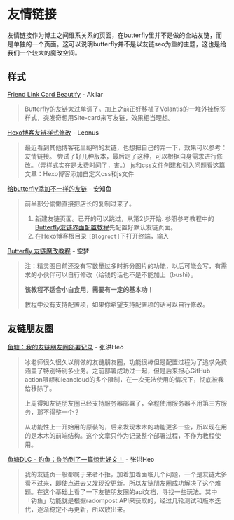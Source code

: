 # 友情链接

友情链接作为博主之间维系关系的页面，在butterfly里并不是做的全站友链，而是单独的一个页面。这可以说明butterfly并不是以友链seo为重的主题，这也是给我们一个较大的魔改空间。

## 样式

[Friend Link Card Beautify](https://akilar.top/posts/57291286/) - Akilar

> Butterfly的友链太过单调了。加上之前正好移植了Volantis的一堆外挂标签样式，突发奇想用Site-card来写友链，效果相当理想。

[Hexo博客友链样式修改](https://blog.leonus.cn/2022/link.html) - Leonus

> 最近看到其他博客花里胡哨的友链，也想把自己的弄一下，效果可以参考：友情链接。
> 尝试了好几种版本，最后定了这种，可以根据自身需求进行修改。（弄样式实在是太费时间了，害。）
> js和css文件创建和引入问题看这篇文章：Hexo博客添加自定义css和js文件

[给butterfly添加不一样的友链](https://anzhiy.cn/posts/292d.html) - 安知鱼

> 前半部分偷懒直接把店长的复制过来了。
>
> 1. 新建友链页面。已开的可以跳过，从第2步开始.
>    参照参考教程中的[Butterfly友链界面配置教程](https://butterfly.js.org/posts/dc584b87/#友情鏈接)先配置好默认友链页面。
> 2. 在Hexo博客根目录 `[Blogroot]`下打开终端，输入

[Butterfly 友链魔改教程](https://kmar.top/posts/dc35a452/) - 空梦

> 注：精灵图目前还没有写数量过多时拆分图片的功能，以后可能会写，有需求的小伙伴可以自行修改（给钱的话也不是不能加上（bushi）。
>
> **该教程不适合小白食用，需要有一定的基本功！**
>
> 教程中没有支持配置项，如果你希望支持配置项的话可以自行修改。

## 友链朋友圈

[鱼塘：我的友链朋友圈部署记录](https://blog.zhheo.com/p/51d34920.html) - 张洪Heo

> 冰老师很久很久以前做的友链朋友圈，功能很棒但是配置过程为了追求免费涵盖了特别特别多业务。之前部署成功过一起，但是后来担心GitHub action限额和leancloud的多个限制，在一次无法使用的情况下，彻底被我给移除了。
>
> 上周得知友链朋友圈已经支持服务器部署了，全程使用服务器不用第三方服务，那不得整一个？
>
> 从功能性上一开始用的原装的，后来发现木木的功能更多一些，所以现在用的是木木的前端结构。这个文章只作为记录整个部署过程，不作为教程使用。

[鱼塘DLC - 钓鱼：你钓到了一篇惊世好文！](https://blog.zhheo.com/p/908df4e2.html) - 张洪Heo

> 我的友链页一般都属于来者不拒，加着加着面临几个问题，一个是友链太多看不过来，即使点进去又发现没更新。所以友链朋友圈成功解决了这个难题。在这个基础上看了一下友链朋友圈的api文档，寻找一些玩法。其中「钓鱼」功能就是根据radompost API来获取的，经过几轮测试和版本迭代，逐渐稳定不再更新，所以放出来。